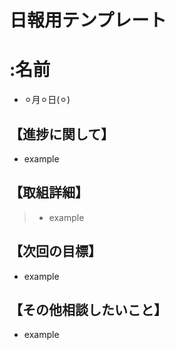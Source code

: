 # 日報用テンプレート
# :名前  
- ⚪︎月⚪︎日(⚪︎)  
## 【進捗に関して】  
- example  
## 【取組詳細】  
> - example  
## 【次回の目標】  
- example  
## 【その他相談したいこと】  
- example  